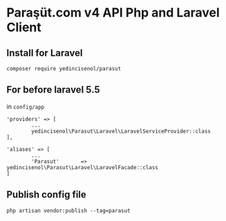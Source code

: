 # Paraşüt.com v4 API Php and Laravel Client

## Install for Laravel

``
composer require yedincisenol/parasut
``

## For before laravel 5.5

in `config/app`

```
'providers' => [
        ...
        yedincisenol\Parasut\Laravel\LaravelServiceProvider::class
],

'aliases' => [
        ...
        'Parasut'       => yedincisenol\Parasut\Laravel\LaravelFacade::class
]
```

## Publish config file
```
php artisan vendor:publish --tag=parasut
```
